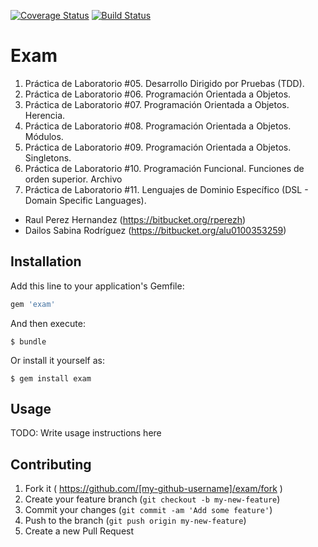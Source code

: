 [![Coverage Status](https://coveralls.io/repos/rperezh/prct08/badge.png?branch=prct11)](https://coveralls.io/r/rperezh/prct08?branch=prct11)
[![Build Status](https://travis-ci.org/rperezh/prct08.svg?branch=prct11)](https://travis-ci.org/rperezh/prct08)

# Exam

1. Práctica de Laboratorio #05. Desarrollo Dirigido por Pruebas (TDD).
2. Práctica de Laboratorio #06. Programación Orientada a Objetos.
3. Práctica de Laboratorio #07. Programación Orientada a Objetos. Herencia.
4. Práctica de Laboratorio #08. Programación Orientada a Objetos. Módulos.
5. Práctica de Laboratorio #09. Programación Orientada a Objetos. Singletons.
6. Práctica de Laboratorio #10. Programación Funcional. Funciones de orden superior. Archivo
7. Práctica de Laboratorio #11. Lenguajes de Dominio Específico (DSL - Domain Specific Languages).

* Raul Perez Hernandez (https://bitbucket.org/rperezh)
* Dailos Sabina Rodríguez (https://bitbucket.org/alu0100353259)

## Installation

Add this line to your application's Gemfile:

```ruby
gem 'exam'
```

And then execute:

    $ bundle

Or install it yourself as:

    $ gem install exam

## Usage

TODO: Write usage instructions here

## Contributing

1. Fork it ( https://github.com/[my-github-username]/exam/fork )
2. Create your feature branch (`git checkout -b my-new-feature`)
3. Commit your changes (`git commit -am 'Add some feature'`)
4. Push to the branch (`git push origin my-new-feature`)
5. Create a new Pull Request
